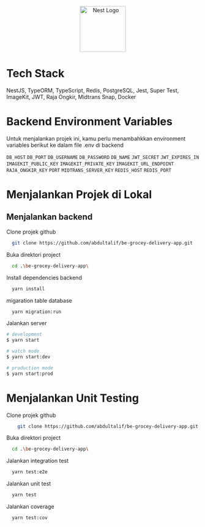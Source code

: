 <p align="center">
  <a href="http://nestjs.com/" target="blank"><img src="https://nestjs.com/img/logo-small.svg" width="120" alt="Nest Logo" /></a>
</p>

# Tech Stack

NestJS, TypeORM, TypeScript, Redis, PostgreSQL, Jest, Super Test, ImageKit, JWT, Raja Ongkir, Midtrans Snap, Docker

# Backend Environment Variables

Untuk menjalankan projek ini, kamu perlu menambahkkan environment variables berikut ke dalam file .env di backend

`DB_HOST`
`DB_PORT`
`DB_USERNAME`
`DB_PASSWORD`
`DB_NAME`
`JWT_SECRET`
`JWT_EXPIRES_IN`
`IMAGEKIT_PUBLIC_KEY`
`IMAGEKIT_PRIVATE_KEY`
`IMAGEKIT_URL_ENDPOINT`
`RAJA_ONGKIR_KEY`
`PORT`
`MIDTRANS_SERVER_KEY`
`REDIS_HOST`
`REDIS_PORT`

# Menjalankan Projek di Lokal

## Menjalankan backend

Clone projek github

```bash
  git clone https://github.com/abdultalif/be-grocey-delivery-app.git
```

Buka direktori project

```bash
  cd .\be-grocey-delivery-app\
```

Install dependencies backend

```bash
  yarn install
```

migaration table database

```bash
  yarn migration:run
```

Jalankan server

```bash
# development
$ yarn start

# watch mode
$ yarn start:dev

# production mode
$ yarn start:prod
```

# Menjalankan Unit Testing

Clone projek github

```bash
    git clone https://github.com/abdultalif/be-grocey-delivery-app.git
```

Buka direktori project

```bash
  cd .\be-grocey-delivery-app\
```

Jalankan integration test

```bash
  yarn test:e2e
```

Jalankan unit test

```bash
  yarn test
```

Jalankan coverage

```bash
  yarn test:cov
```
